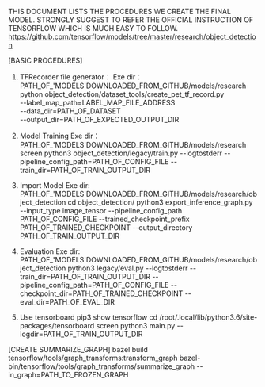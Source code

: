 THIS DOCUMENT LISTS THE PROCEDURES WE CREATE THE FINAL MODEL.
STRONGLY SUGGEST TO REFER THE OFFICIAL INSTRUCTION OF TENSORFLOW
WHICH IS MUCH EASY TO FOLLOW.
https://github.com/tensorflow/models/tree/master/research/object_detection

[BASIC PROCEDURES]
1. TFRecorder file generator：
Exe dir：PATH_OF_'MODELS'DOWNLOADED_FROM_GITHUB/models/research
python object_detection/dataset_tools/create_pet_tf_record.py \
--label_map_path=LABEL_MAP_FILE_ADDRESS \
--data_dir=PATH_OF_DATASET \
--output_dir=PATH_OF_EXPECTED_OUTPUT_DIR

2. Model Training
Exe dir：PATH_OF_'MODELS'DOWNLOADED_FROM_GITHUB/models/research
screen python3 object_detection/legacy/train.py --logtostderr --pipeline_config_path=PATH_OF_CONFIG_FILE --train_dir=PATH_OF_TRAIN_OUTPUT_DIR


3. Import Model
Exe dir: PATH_OF_'MODELS'DOWNLOADED_FROM_GITHUB/models/research/object_detection
cd object_detection/
python3 export_inference_graph.py --input_type image_tensor --pipeline_config_path PATH_OF_CONFIG_FILE  --trained_checkpoint_prefix PATH_OF_TRAINED_CHECKPOINT --output_directory PATH_OF_TRAIN_OUTPUT_DIR

4. Evaluation
Exe dir: PATH_OF_'MODELS'DOWNLOADED_FROM_GITHUB/models/research/object_detection
python3 legacy/eval.py --logtostderr --train_dir=PATH_OF_TRAIN_OUTPUT_DIR --pipeline_config_path=PATH_OF_CONFIG_FILE --checkpoint_dir=PATH_OF_TRAINED_CHECKPOINT --eval_dir=PATH_OF_EVAL_DIR

5. Use tensorboard
pip3 show tensorflow
cd /root/.local/lib/python3.6/site-packages/tensorboard
screen python3 main.py --logdir=PATH_OF_TRAIN_OUTPUT_DIR

[CREATE SUMMARIZE_GRAPH]
bazel build tensorflow/tools/graph_transforms:transform_graph
bazel-bin/tensorflow/tools/graph_transforms/summarize_graph --in_graph=PATH_TO_FROZEN_GRAPH
